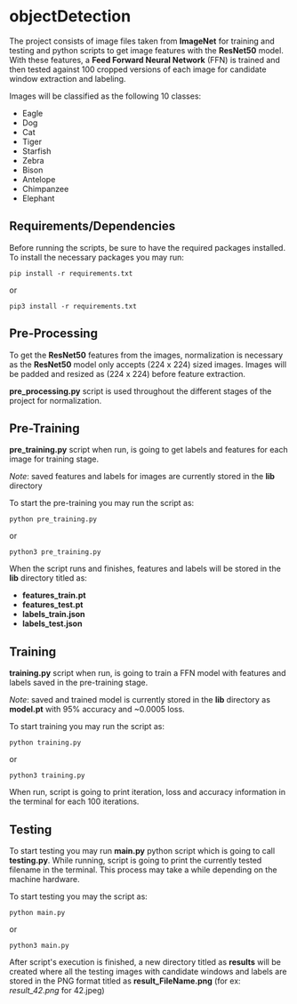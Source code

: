 
# objectDetection
The project consists of image files taken from **ImageNet** for training and testing and python scripts to get image features with the **ResNet50** model. With these features, a **Feed Forward Neural Network** (FFN) is trained and then tested against 100 cropped versions of each image for candidate window extraction and labeling.

Images will be classified as the following 10 classes:

 - Eagle
 - Dog
 - Cat
 - Tiger
 - Starfish
 - Zebra
 - Bison
 - Antelope
 - Chimpanzee
 - Elephant

## Requirements/Dependencies
Before running the scripts, be sure to have the required packages installed. To install the necessary packages you may run:

    pip install -r requirements.txt
or

    pip3 install -r requirements.txt
## Pre-Processing
To get the **ResNet50** features from the images, normalization is necessary as the **ResNet50** model only accepts (224 x 224) sized images. Images will be padded and resized as (224  x 224) before feature extraction. 

**pre_processing.py** script is used throughout the different stages of the project for normalization.
## Pre-Training
**pre_training.py** script when run, is going to get labels and features for each image for training stage. 

*Note*: saved features and labels for images are currently stored in the **lib** directory

To start the pre-training you may run the script as:

    python pre_training.py
or 

    python3 pre_training.py

When the script runs and finishes, features and labels will be stored in the **lib** directory titled as:

 - **features_train.pt**
 - **features_test.pt**
 - **labels_train.json**
 - **labels_test.json**
 
 ## Training
 **training.py** script when run, is going to train a FFN model with features and labels saved in the pre-training stage. 
 
 *Note*: saved and trained model is currently stored in the **lib** directory as **model.pt** with 95% accuracy and ~0.0005 loss.
 
 To start training you may run the script as:
 
    python training.py
or 

    python3 training.py
    
When run, script is going to print iteration, loss and accuracy information in the terminal for each 100 iterations.
## Testing
To start testing you may run **main.py** python script which is going to call **testing.py**. While running, script is going to print the currently tested filename in the terminal. This process may take a while depending on the machine hardware.

To start testing you may the script as:

    python main.py
or

    python3 main.py

After script's execution is finished, a new directory titled as **results** will be created where all the testing images with candidate windows and labels are stored in the PNG format titled as **result_FileName.png** (for ex: *result_42.png* for 42.jpeg)

